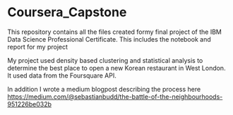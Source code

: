 # Coursera_Capstone
This repository contains all the files created formy final project of the IBM Data Science Professional Certificate.
This includes the notebook and report for my project

My project used density based clustering and statistical analysis to determine the best place to open a new Korean restaurant in West London.
It used data from the Foursquare API.

In addition I wrote a medium blogpost describing the process here https://medium.com/@sebastianbudd/the-battle-of-the-neighbourhoods-951226be032b
